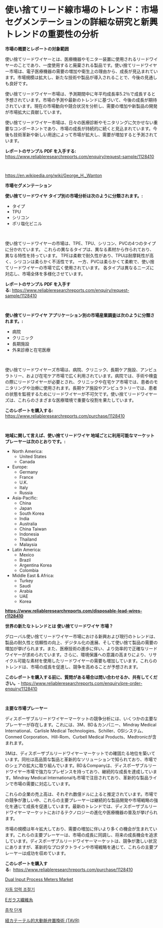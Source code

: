 <p><h1>使い捨てリード線市場のトレンド：市場セグメンテーションの詳細な研究と新興トレンドの重要性の分析</h1></p><p><strong>市場の概要とレポートの対象範囲</strong></p>
<p><p>使い捨てリードワイヤーとは、医療機器やモニター装置に使用されるリードワイヤーのことであり、一度使用すると廃棄される製品です。使い捨てリードワイヤー市場は、電子医療機器の需要の増加や衛生上の理由から、成長が見込まれています。市場規模は拡大し、新たな技術や製品が導入されることで、今後の見通しも良好です。</p><p>使い捨てリードワイヤー市場は、予測期間中に年平均成長率5.2％で成長すると予想されています。市場の予測や最新のトレンドに基づいて、今後の成長が期待されています。現在の市場動向や競合状況を分析し、需要の増加や新製品の開発が市場拡大に貢献しています。</p><p>使い捨てリードワイヤー市場は、日々の医療診断やモニタリングに欠かせない重要なコンポーネントであり、市場の成長が持続的に続くと見込まれています。今後も技術革新や新しい用途によって市場が拡大し、需要が増加すると予測されています。</p></p>
<p><strong>レポートのサンプル PDF を入手する:</strong> <a href="https://www.reliableresearchreports.com/enquiry/request-sample/1128410">https://www.reliableresearchreports.com/enquiry/request-sample/1128410</a></p>
<p>&nbsp;</p>
<p><a href="https://en.wikipedia.org/wiki/George_H._Wanton">https://en.wikipedia.org/wiki/George_H._Wanton</a></p>
<p><strong>市場セグメンテーション</strong></p>
<p><strong>使い捨てリードワイヤ タイプ別の市場分析は次のように分類されます。:</strong></p>
<p><ul><li>タイプ</li><li>TPU</li><li>シリコン</li><li>ポリ塩化ビニル</li></ul></p>
<p>&nbsp;</p>
<p><p>使い捨てリードワイヤーの市場は、TPE、TPU、シリコン、PVCの4つのタイプに分かれています。 これらの異なるタイプは、異なる素材から作られており、異なる特性を持っています。 TPEは柔軟で耐久性があり、TPUは耐摩耗性が高く、シリコンは柔らかく不活性です。 一方、PVCは柔らかくて柔軟で、使い捨てリードワイヤーの市場で広く使用されています。 各タイプは異なるニーズに対応し、市場全体を多様化させています。</p></p>
<p><strong>レポートのサンプル PDF を入手する:</strong>&nbsp;<a href="https://www.reliableresearchreports.com/enquiry/request-sample/1128410">https://www.reliableresearchreports.com/enquiry/request-sample/1128410</a></p>
<p>&nbsp;</p>
<p><strong> 使い捨てリードワイヤ アプリケーション別の市場産業調査は次のように分類されます。:</strong></p>
<p><ul><li>病院</li><li>クリニック</li><li>長期施設</li><li>外来診療と在宅医療</li></ul></p>
<p>&nbsp;</p>
<p><p>使い捨てリードワイヤーズ市場は、病院、クリニック、長期ケア施設、アンビュラトリー、および在宅ケア市場で広く利用されています。病院では、手術や検査の際にリードワイヤーが必要とされ、クリニックや在宅ケア市場では、患者のモニタリングや治療に使用されます。長期ケア施設やアンビュラトリーでは、患者の状態を監視するためにリードワイヤーが不可欠です。使い捨てリードワイヤーズは、これらのさまざまな医療環境で重要な役割を果たしています。</p></p>
<p><strong>このレポートを購入する:</strong>&nbsp; <a href="https://www.reliableresearchreports.com/purchase/1128410">https://www.reliableresearchreports.com/purchase/1128410</a></p>
<p>&nbsp;</p>
<p><strong>地域に関して言えば、使い捨てリードワイヤ 地域ごとに利用可能なマーケットプレーヤーは次のとおりです。:</strong></p>
<p><ul>
    <li>
        North America:
        <ul>
            <li>United States</li>
            <li>Canada</li>
        </ul>
    </li>
    <li>
        Europe:
        <ul>
            <li>Germany</li>
            <li>France</li>
            <li>U.K.</li>
            <li>Italy</li>
            <li>Russia</li>
        </ul>
    </li>
    <li>
        Asia-Pacific:
        <ul>
            <li>China</li>
            <li>Japan</li>
            <li>South Korea</li>
            <li>India</li>
            <li>Australia</li>
            <li>China Taiwan</li>
            <li>Indonesia</li>
            <li>Thailand</li>
            <li>Malaysia</li>
        </ul>
    </li>
    <li>
        Latin America:
        <ul>
            <li>Mexico</li>
            <li>Brazil</li>
            <li>Argentina Korea</li>
            <li>Colombia</li>
        </ul>
    </li>
    <li>
        Middle East & Africa:
        <ul>
            <li>Turkey</li>
            <li>Saudi</li>
            <li>Arabia</li>
            <li>UAE</li>
            <li>Korea</li>
        </ul>
    </li>
    </ul></p>
<p><strong><a href="https://www.reliableresearchreports.com/disposable-lead-wires-r1128410">https://www.reliableresearchreports.com/disposable-lead-wires-r1128410</a></strong>&nbsp;</p>
<p><strong>世界の新たなトレンドとは 使い捨てリードワイヤ 市場？</strong></p>
<p><p>グローバル使い捨てリードワイヤー市場における新興および現行のトレンドは、製品の耐久性と信頼性の向上、デジタル化の進展、そして使い捨て製品の需要の増加が挙げられます。また、医療技術の進歩に伴い、より効率的で正確なリードワイヤーが求められています。さらに、環境保護への意識の高まりにより、リサイクル可能な素材を使用したリードワイヤーの需要も増加しています。これらのトレンドは、市場の成長を促進し、競争を高めることが予想されます。</p></p>
<p><strong>このレポートを購入する前に、質問がある場合は問い合わせるか、共有してください。</strong>- <a href="https://www.reliableresearchreports.com/enquiry/pre-order-enquiry/1128410">https://www.reliableresearchreports.com/enquiry/pre-order-enquiry/1128410</a></p>
<p>&nbsp;</p>
<p><strong>主要な市場プレーヤー</strong></p>
<p><p>ディスポーザブルリードワイヤーマーケットの競争分析には、いくつかの主要なプレーヤーが存在します。これには、3M、BD＆カンパニー、Mindray Medical International、Carlisle Medical Technologies、Schiller、OSIシステム、Conmed Corporation、Hill-Rom、Curbell Medical Products、Medtronicが含まれます。</p><p>3Mは、ディスポーザブルリードワイヤーマーケットでの確固たる地位を築いています。同社は高品質な製品と革新的なソリューションで知られており、市場でのシェアの拡大に取り組んでいます。BD＆C​​ompanyは、ディスポーザブルリードワイヤー市場で強力なプレゼンスを持っており、継続的な成長を達成しています。Mindray Medical Internationalも市場で注目されており、革新的な製品ラインで市場の需要に対応しています。</p><p>これらの企業の売上高は、それぞれ数億ドルに上ると推定されています。市場での競争が激しい中、これらの主要プレーヤーは継続的な製品開発や市場戦略の強化を通じて成長を促進しています。最新のトレンドでは、ディスポーザブルリードワイヤーマーケットにおけるテクノロジーの進化や医療機器の普及が挙げられます。</p><p>市場の規模は年々拡大しており、需要の増加に伴いより多くの機会が生まれています。これらの主要プレーヤーは、市場の成長に同調し、将来の成長機会を追求しています。ディスポーザブルリードワイヤーマーケットは、競争が激しい状況にありますが、革新的なプロダクトラインや市場戦略を通じて、これらの主要プレーヤーは成功を収めています。</p></p>
<p><strong>このレポートを購入する:</strong>&nbsp;&nbsp;<a href="https://www.reliableresearchreports.com/purchase/1128410">https://www.reliableresearchreports.com/purchase/1128410</a></p>
<p><p><a href="https://www.linkedin.com/pulse/global-dual-input-process-meters-market-exploring-share-trends-z0ndf">Dual Input Process Meters Market</a></p><p><a href="https://github.com/KellyLyncyh543964/Market-Research-Report-List-3/blob/main/233908538309.md">자동 압력 조절기</a></p><p><a href="https://github.com/roulaayoub-saad/Market-Research-Report-List-2/blob/main/465214329132.md">Eガラス繊維糸</a></p><p><a href="https://github.com/rcabello548/Market-Research-Report-List-2/blob/main/698505438310.md">증착 단계</a></p><p><a href="https://github.com/zjkmgcs938405/Market-Research-Report-List-3/blob/main/428373629131.md">経カテーテル的大動脈弁置換術 (TAVR)</a></p></p>